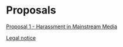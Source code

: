 # Proposals

[Proposal 1 - Harassment in Mainstream Media](proposals/moon-prop-1.md)

[Legal notice](legal.md)